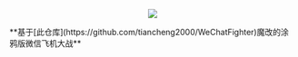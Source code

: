 
<p align="center">
    <img src="https://yiyun-1253940215.cos.ap-shanghai.myqcloud.com/20181026143833.png">
</p>
**基于[此仓库](https://github.com/tiancheng2000/WeChatFighter)魔改的涂鸦版微信飞机大战**
